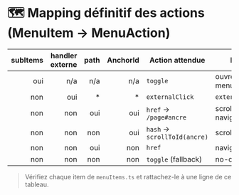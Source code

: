 # 🗺️ Mapping définitif des actions (MenuItem → MenuAction)

| subItems | handler externe | path | AnchorId | Action attendue              | Remarques               |
| -------: | --------------: | ---: | -------: | ---------------------------- | ----------------------- |
|      oui |             n/a |  n/a |      n/a | `toggle`                     | ouvre/ferme sous-menu   |
|      non |             oui |   \* |       \* | `externalClick`              | `externalActions[id]`   |
|      non |             non |  oui |      oui | `href` → `/page#ancre`       | scroll après navigation |
|      non |             non |  non |      oui | `hash` → `scrollToId(ancre)` | scroll in-page          |
|      non |             non |  oui |      non | `href`                       | navigation simple       |
|      non |             non |  non |      non | `toggle` (fallback)          | no-op possible          |

> Vérifiez chaque item de `menuItems.ts` et rattachez-le à une ligne de ce tableau.
